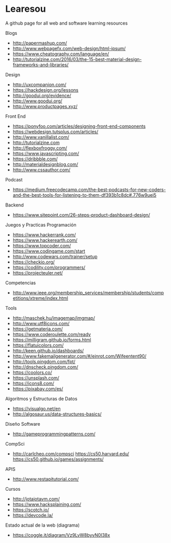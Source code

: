 # Learesou
A github page for all web and software learning resources

Blogs
* http://papermashup.com/
* http://www.webpagefx.com/web-design/html-ipsum/
* https://www.cheatography.com/language/en/
* http://tutorialzine.com/2016/03/the-15-best-material-design-frameworks-and-libraries/

Design
* http://uxcompanion.com/
* https://hackdesign.org/lessons
* http://goodui.org/evidence/
* http://www.goodui.org/
* http://www.productpages.xyz/


Front End
* https://ponyfoo.com/articles/designing-front-end-components
* https://webdesign.tutsplus.com/articles/
* http://www.vanillalist.com/
* http://tutorialzine.com
* http://flexboxfroggy.com/
* https://www.javascripting.com/
* https://dribbble.com/
* http://materialdesignblog.com/
* http://www.cssauthor.com/



Podcast
* https://medium.freecodecamp.com/the-best-podcasts-for-new-coders-and-the-best-tools-for-listening-to-them-df393b1c8dc#.776w9uei5

Backend
* https://www.sitepoint.com/26-steps-product-dashboard-design/

Juegos y Practicas Programación
* https://www.hackerrank.com/
* https://www.hackerearth.com/
* https://www.topcoder.com/
* https://www.codingame.com/start
* http://www.codewars.com/trainer/setup
* https://checkio.org/
* https://codility.com/programmers/
* https://projecteuler.net/

Competencias
* http://www.ieee.org/membership_services/membership/students/competitions/xtreme/index.html

Tools
* http://maschek.hu/imagemap/imgmap/
* http://www.utf8icons.com/
* https://getmateria.com/
* https://www.coderoulette.com/ready
* https://milligram.github.io/forms.html
* https://flatuicolors.com/
* http://keen.github.io/dashboards/
* http://www.fakemailgenerator.com/#/einrot.com/Wifeentent90/
* http://tools.pingdom.com/fpt/
* http://dnscheck.pingdom.com/
* https://coolors.co/
* https://unsplash.com/
* https://icons8.com/
* https://pixabay.com/es/

Algoritmos y Estructuras de Datos
* https://visualgo.net/en
* http://algosaur.us/data-structures-basics/

Diseño Software
* http://gameprogrammingpatterns.com/

CompSci
* http://carlcheo.com/compsci
https://cs50.harvard.edu/
https://cs50.github.io/games/assignments/

APIS
* http://www.restapitutorial.com/

Cursos 
* http://jotajotavm.com/
* https://www.hacksplaining.com/
* https://scotch.io/
* https://devcode.la/


Estado actual de la web (diagrama)
* https://coggle.it/diagram/Vz9LvW8byvN0I38x

